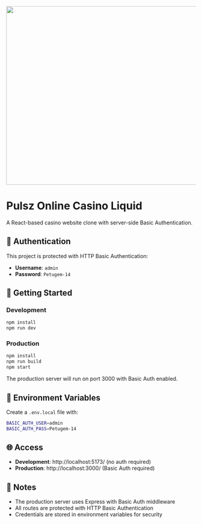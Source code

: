 <div align="center">
<img width="1200" height="475" alt="GHBanner" src="https://github.com/user-attachments/assets/0aa67016-6eaf-458a-adb2-6e31a0763ed6" />
</div>

# Pulsz Online Casino Liquid

A React-based casino website clone with server-side Basic Authentication.

## 🔐 Authentication

This project is protected with HTTP Basic Authentication:

- **Username**: `admin`
- **Password**: `Petugem-14`

## 🚀 Getting Started

### Development

```bash
npm install
npm run dev
```

### Production

```bash
npm install
npm run build
npm start
```

The production server will run on port 3000 with Basic Auth enabled.

## 🔧 Environment Variables

Create a `.env.local` file with:

```bash
BASIC_AUTH_USER=admin
BASIC_AUTH_PASS=Petugem-14
```

## 🌐 Access

- **Development**: http://localhost:5173/ (no auth required)
- **Production**: http://localhost:3000/ (Basic Auth required)

## 📝 Notes

- The production server uses Express with Basic Auth middleware
- All routes are protected with HTTP Basic Authentication
- Credentials are stored in environment variables for security
